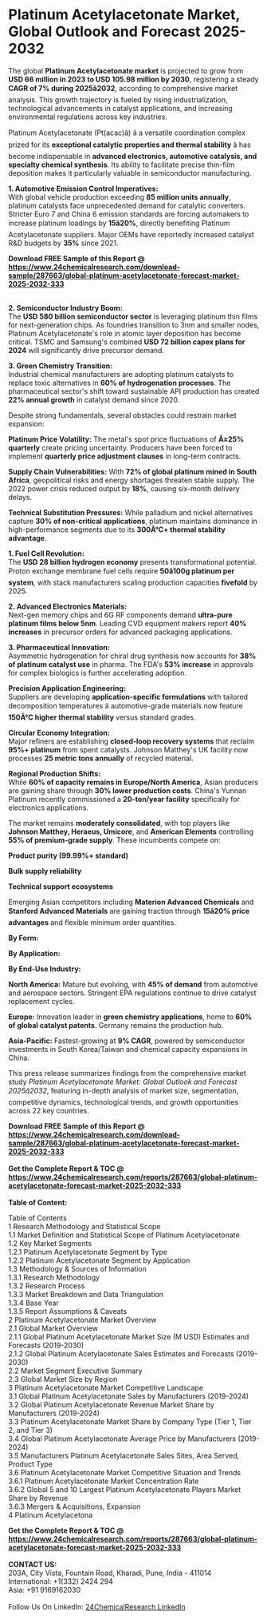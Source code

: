 <h1>Platinum Acetylacetonate Market, Global Outlook and Forecast 2025-2032</h1><p>The global <strong>Platinum Acetylacetonate market</strong> is projected to grow from <strong>USD 66 million in 2023 to USD 105.98 million by 2030</strong>, registering a steady <strong>CAGR of 7% during 2025â2032</strong>, according to comprehensive market analysis. This growth trajectory is fueled by rising industrialization, technological advancements in catalyst applications, and increasing environmental regulations across key industries.</p><p>Platinum Acetylacetonate (Pt(acac)â) â a versatile coordination complex prized for its <strong>exceptional catalytic properties and thermal stability</strong> â has become indispensable in <strong>advanced electronics, automotive catalysis, and specialty chemical synthesis</strong>. Its ability to facilitate precise thin-film deposition makes it particularly valuable in semiconductor manufacturing.</p><p><strong>1. Automotive Emission Control Imperatives:</strong><br>
With global vehicle production exceeding <strong>85 million units annually</strong>, platinum catalysts face unprecedented demand for catalytic converters. Stricter Euro 7 and China 6 emission standards are forcing automakers to increase platinum loadings by <strong>15â20%</strong>, directly benefiting Platinum Acetylacetonate suppliers. Major OEMs have reportedly increased catalyst R&amp;D budgets by <strong>35%</strong> since 2021.</p><div><b>Download FREE Sample of this Report @ 
            <a href="https://www.24chemicalresearch.com/download-sample/287663/global-platinum-acetylacetonate-forecast-market-2025-2032-333">
            https://www.24chemicalresearch.com/download-sample/287663/global-platinum-acetylacetonate-forecast-market-2025-2032-333</a></b></div><br><p><strong>2. Semiconductor Industry Boom:</strong><br>
The <strong>USD 580 billion semiconductor sector</strong> is leveraging platinum thin films for next-generation chips. As foundries transition to 3nm and smaller nodes, Platinum Acetylacetonate's role in atomic layer deposition has become critical. TSMC and Samsung's combined <strong>USD 72 billion capex plans for 2024</strong> will significantly drive precursor demand.</p><p><strong>3. Green Chemistry Transition:</strong><br>
Industrial chemical manufacturers are adopting platinum catalysts to replace toxic alternatives in <strong>60% of hydrogenation processes</strong>. The pharmaceutical sector's shift toward sustainable API production has created <strong>22% annual growth</strong> in catalyst demand since 2020.</p><p>Despite strong fundamentals, several obstacles could restrain market expansion:</p><p><strong>Platinum Price Volatility:</strong> The metal's spot price fluctuations of <strong>Â±25% quarterly</strong> create pricing uncertainty. Producers have been forced to implement <strong>quarterly price adjustment clauses</strong> in long-term contracts.</p><p><strong>Supply Chain Vulnerabilities:</strong> With <strong>72% of global platinum mined in South Africa</strong>, geopolitical risks and energy shortages threaten stable supply. The 2022 power crisis reduced output by <strong>18%</strong>, causing six-month delivery delays.</p><p><strong>Technical Substitution Pressures:</strong> While palladium and nickel alternatives capture <strong>30% of non-critical applications</strong>, platinum maintains dominance in high-performance segments due to its <strong>300Â°C+ thermal stability advantage</strong>.</p><p><strong>1. Fuel Cell Revolution:</strong><br>
The <strong>USD 28 billion hydrogen economy</strong> presents transformational potential. Proton exchange membrane fuel cells require <strong>50â100g platinum per system</strong>, with stack manufacturers scaling production capacities <strong>fivefold</strong> by 2025.</p><p><strong>2. Advanced Electronics Materials:</strong><br>
Next-gen memory chips and 6G RF components demand <strong>ultra-pure platinum films below 5nm</strong>. Leading CVD equipment makers report <strong>40% increases</strong> in precursor orders for advanced packaging applications.</p><p><strong>3. Pharmaceutical Innovation:</strong><br>
Asymmetric hydrogenation for chiral drug synthesis now accounts for <strong>38% of platinum catalyst use</strong> in pharma. The FDA's <strong>53% increase</strong> in approvals for complex biologics is further accelerating adoption.</p><p><strong>Precision Application Engineering:</strong><br>
	Suppliers are developing <strong>application-specific formulations</strong> with tailored decomposition temperatures â automotive-grade materials now feature <strong>150Â°C higher thermal stability</strong> versus standard grades.</p><p><strong>Circular Economy Integration:</strong><br>
	Major refiners are establishing <strong>closed-loop recovery systems</strong> that reclaim <strong>95%+ platinum</strong> from spent catalysts. Johnson Matthey's UK facility now processes <strong>25 metric tons annually</strong> of recycled material.</p><p><strong>Regional Production Shifts:</strong><br>
	While <strong>60% of capacity remains in Europe/North America</strong>, Asian producers are gaining share through <strong>30% lower production costs</strong>. China's Yunnan Platinum recently commissioned a <strong>20-ton/year facility</strong> specifically for electronics applications.</p><p>The market remains <strong>moderately consolidated</strong>, with top players like <strong>Johnson Matthey, Heraeus, Umicore</strong>, and <strong>American Elements</strong> controlling <strong>55% of premium-grade supply</strong>. These incumbents compete on:</p><p><strong>Product purity (99.99%+ standard)</strong></p><p><strong>Bulk supply reliability</strong></p><p><strong>Technical support ecosystems</strong></p><p>Emerging Asian competitors including <strong>Materion Advanced Chemicals</strong> and <strong>Stanford Advanced Materials</strong> are gaining traction through <strong>15â20% price advantages</strong> and flexible minimum order quantities.</p><p><strong>By Form:</strong></p><p><strong>By Application:</strong></p><p><strong>By End-Use Industry:</strong></p><p><strong>North America:</strong> Mature but evolving, with <strong>45% of demand</strong> from automotive and aerospace sectors. Stringent EPA regulations continue to drive catalyst replacement cycles.</p><p><strong>Europe:</strong> Innovation leader in <strong>green chemistry applications</strong>, home to <strong>60% of global catalyst patents</strong>. Germany remains the production hub.</p><p><strong>Asia-Pacific:</strong> Fastest-growing at <strong>9% CAGR</strong>, powered by semiconductor investments in South Korea/Taiwan and chemical capacity expansions in China.</p><p>This press release summarizes findings from the comprehensive market study <em>Platinum Acetylacetonate Market: Global Outlook and Forecast 2025â2032</em>, featuring in-depth analysis of market size, segmentation, competitive dynamics, technological trends, and growth opportunities across 22 key countries.</p><div><b>Download FREE Sample of this Report @ 
            <a href="https://www.24chemicalresearch.com/download-sample/287663/global-platinum-acetylacetonate-forecast-market-2025-2032-333">
            https://www.24chemicalresearch.com/download-sample/287663/global-platinum-acetylacetonate-forecast-market-2025-2032-333</a></b></div><br><div><b>Get the Complete Report & TOC @ 
            <a href="https://www.24chemicalresearch.com/reports/287663/global-platinum-acetylacetonate-forecast-market-2025-2032-333">
            https://www.24chemicalresearch.com/reports/287663/global-platinum-acetylacetonate-forecast-market-2025-2032-333</a></b></div><br>
            <b>Table of Content:</b><p>Table of Contents<br />
1 Research Methodology and Statistical Scope<br />
1.1 Market Definition and Statistical Scope of Platinum Acetylacetonate<br />
1.2 Key Market Segments<br />
1.2.1 Platinum Acetylacetonate Segment by Type<br />
1.2.2 Platinum Acetylacetonate Segment by Application<br />
1.3 Methodology & Sources of Information<br />
1.3.1 Research Methodology<br />
1.3.2 Research Process<br />
1.3.3 Market Breakdown and Data Triangulation<br />
1.3.4 Base Year<br />
1.3.5 Report Assumptions & Caveats<br />
2 Platinum Acetylacetonate Market Overview<br />
2.1 Global Market Overview<br />
2.1.1 Global Platinum Acetylacetonate Market Size (M USD) Estimates and Forecasts (2019-2030)<br />
2.1.2 Global Platinum Acetylacetonate Sales Estimates and Forecasts (2019-2030)<br />
2.2 Market Segment Executive Summary<br />
2.3 Global Market Size by Region<br />
3 Platinum Acetylacetonate Market Competitive Landscape<br />
3.1 Global Platinum Acetylacetonate Sales by Manufacturers (2019-2024)<br />
3.2 Global Platinum Acetylacetonate Revenue Market Share by Manufacturers (2019-2024)<br />
3.3 Platinum Acetylacetonate Market Share by Company Type (Tier 1, Tier 2, and Tier 3)<br />
3.4 Global Platinum Acetylacetonate Average Price by Manufacturers (2019-2024)<br />
3.5 Manufacturers Platinum Acetylacetonate Sales Sites, Area Served, Product Type<br />
3.6 Platinum Acetylacetonate Market Competitive Situation and Trends<br />
3.6.1 Platinum Acetylacetonate Market Concentration Rate<br />
3.6.2 Global 5 and 10 Largest Platinum Acetylacetonate Players Market Share by Revenue<br />
3.6.3 Mergers & Acquisitions, Expansion<br />
4 Platinum Acetylacetona</p><div><b>Get the Complete Report & TOC @ 
            <a href="https://www.24chemicalresearch.com/reports/287663/global-platinum-acetylacetonate-forecast-market-2025-2032-333">
            https://www.24chemicalresearch.com/reports/287663/global-platinum-acetylacetonate-forecast-market-2025-2032-333</a></b></div><br><b>CONTACT US:</b><br>
            203A, City Vista, Fountain Road, Kharadi, Pune, India - 411014<br>
            International: +1(332) 2424 294<br>
            Asia: +91 9169162030 <br><br>
            Follow Us On LinkedIn: <a href="https://www.linkedin.com/company/24chemicalresearch/">24ChemicalResearch LinkedIn</a>
